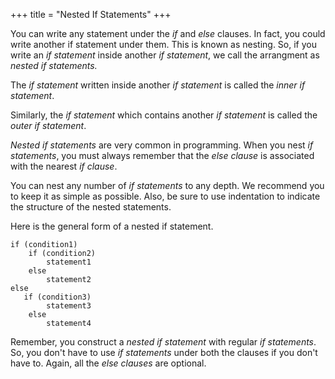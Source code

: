 +++
title = "Nested If Statements"
+++

You can write any statement under the *if* and *else* clauses.
In fact, you could write another if statement under them.
This is known as nesting. So, if you write an *if statement* inside
another *if statement*, we call the arrangment as *nested if statements.*

The *if statement* written inside another *if statement* is called the
*inner if statement*.

Similarly, the *if statement* which contains another *if statement* is
called the *outer if statement*. 

*Nested if statements* are very common in programming. When you nest
*if statements*, you must always remember that the *else clause* is
associated with the nearest *if clause*.

You can nest any number of *if statements* to any depth. We recommend you to
keep it as simple as possible. Also, be sure to use indentation to indicate the
structure of the nested statements.

Here is the general form of a nested if statement.

```
if (condition1)
    if (condition2)
        statement1
    else
        statement2
else
   if (condition3)
        statement3
    else
        statement4
```

Remember, you construct a *nested if statement* with regular *if statements*.
So, you don't have to use *if statements* under both the clauses
if you don't have to. Again, all the *else clauses* are optional.